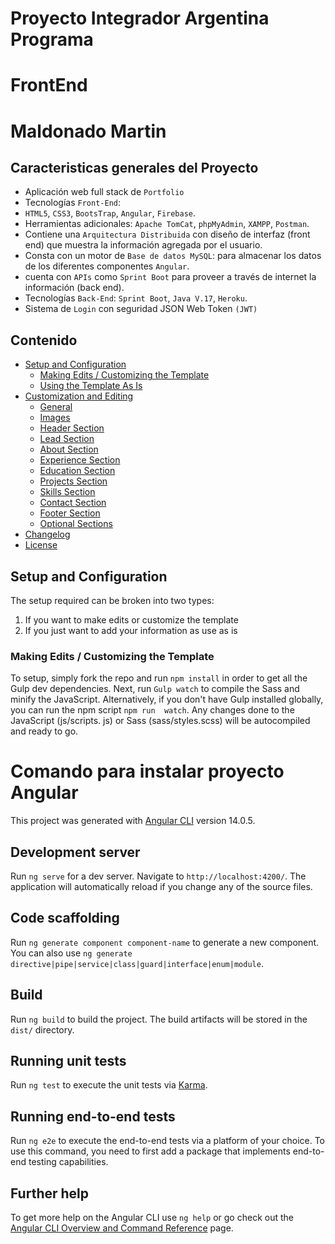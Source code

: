 # Proyecto Integrador Argentina Programa 
# FrontEnd
# Maldonado Martin


## Caracteristicas generales del Proyecto 

* Aplicación web full stack de `Portfolio`
* Tecnologías `Front-End`: 
* `HTML5`, `CSS3`, `BootsTrap`, `Angular`, `Firebase`.
* Herramientas adicionales: `Apache TomCat`, `phpMyAdmin`, `XAMPP`, `Postman`.
* Contiene una `Arquitectura Distribuida` con diseño de 
interfaz (front end) que muestra la información agregada por el 
usuario.
* Consta con un motor de `Base de datos MySQL`: para almacenar 
los datos de los diferentes componentes `Angular`.
* cuenta con `APIs` como `Sprint Boot` para proveer a través de 
internet la información (back end).
* Tecnologías `Back-End`: `Sprint Boot`, `Java V.17`, `Heroku`.
* Sistema de `Login` con seguridad JSON Web Token `(JWT)`



## Contenido

- [Setup and Configuration](#setup-and-configuration)
    - [Making Edits / Customizing the Template](#making-edits--customizing-the-template)
    - [Using the Template As Is](#using-the-template-as-is)
- [Customization and Editing](#customization-and-editing)
    - [General](#general)
    - [Images](#images)
    - [Header Section](#header-section)
    - [Lead Section](#lead-section)
    - [About Section](#about-section)
    - [Experience Section](#experience-section)
    - [Education Section](#education-section)
    - [Projects Section](#projects-section)
    - [Skills Section](#skills-section)
    - [Contact Section](#contact-section)
    - [Footer Section](#footer-section)
    - [Optional Sections](#optional-sections)
- [Changelog](#changelog)
- [License](#license)

## Setup and Configuration

The setup required can be broken into two types:
1. If you want to make edits or customize the template
2. If you just want to add your information as use as is

### Making Edits / Customizing the Template

To setup, simply fork the repo and run `npm install` in 
order to get all the Gulp dev dependencies. Next, run 
`Gulp watch` to compile the Sass and minify the 
JavaScript. Alternatively, if you don't have Gulp 
installed globally, you can run the npm script `npm run 
watch`. Any changes done to the JavaScript (js/scripts.
js) or Sass (sass/styles.scss) will be autocompiled and 
ready to go.

















# Comando para instalar proyecto Angular
This project was generated with [Angular CLI](https://github.com/angular/angular-cli) version 14.0.5.

## Development server

Run `ng serve` for a dev server. Navigate to `http://localhost:4200/`. The application will automatically reload if you change any of the source files.

## Code scaffolding

Run `ng generate component component-name` to generate a new component. You can also use `ng generate directive|pipe|service|class|guard|interface|enum|module`.

## Build

Run `ng build` to build the project. The build artifacts will be stored in the `dist/` directory.

## Running unit tests

Run `ng test` to execute the unit tests via [Karma](https://karma-runner.github.io).

## Running end-to-end tests

Run `ng e2e` to execute the end-to-end tests via a platform of your choice. To use this command, you need to first add a package that implements end-to-end testing capabilities.

## Further help

To get more help on the Angular CLI use `ng help` or go check out the [Angular CLI Overview and Command Reference](https://angular.io/cli) page.
